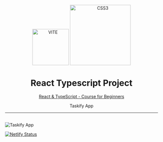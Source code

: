 <p align="center">
    <img alt="VITE" src="https://img.shields.io/badge/Vite-B73BFE?style=for-the-badge&logo=vite&logoColor=FFD62E" width="120" />
    <img alt="CSS3" src="https://img.shields.io/badge/TypeScript-007ACC?style=for-the-badge&logo=typescript&logoColor=white" width="200" />
</p>

<h1 align="center">
  React Typescript Project
</h1>
<p align="center">
  <a href="https://www.youtube.com/watch?v=FJDVKeh7RJI&ab_channel=freeCodeCamp.org" target="_blank">
    React & TypeScript - Course for Beginners
  </a>
</p>

<p align="center"> 
  Taskify App
  <hr/>
  <br/>
  <img alt="Taskify App" src="https://i.imgur.com/PsW9Fwz.png" />
</p>

[![Netlify Status](https://api.netlify.com/api/v1/badges/fbbfe56b-7f27-41d0-9c6e-891562828175/deploy-status)](https://app.netlify.com/sites/taskify-jmongedev/deploys)
